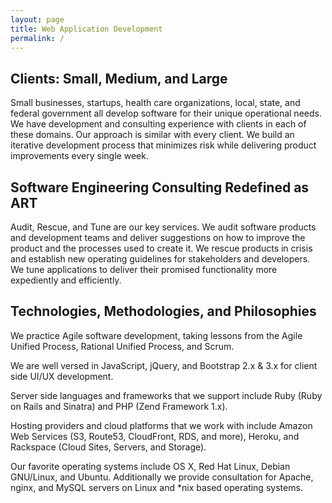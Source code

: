 ```yaml
---
layout: page
title: Web Application Development
permalink: /
---
```


Clients: Small, Medium, and Large
---------------------------------

Small businesses, startups, health care organizations, local, state, and federal
government all develop software for their unique operational needs. We have
development and consulting experience with clients in each of these domains.
Our approach is similar with every client. We build an iterative development
process that minimizes risk while delivering product improvements every single
week.

Software Engineering Consulting Redefined as ART
------------------------------------------------

Audit, Rescue, and Tune are our key services. We audit software products and
development teams and deliver suggestions on how to improve the product and the
processes used to create it. We rescue products in crisis and establish new
operating guidelines for stakeholders and developers. We tune applications to
deliver their promised functionality more expediently and efficiently.

Technologies, Methodologies, and Philosophies
---------------------------------------------

We practice Agile software development, taking lessons from the Agile Unified
Process, Rational Unified Process, and Scrum.

We are well versed in JavaScript, jQuery, and Bootstrap 2.x & 3.x for client
side UI/UX development.

Server side languages and frameworks that we support include Ruby (Ruby on Rails
and Sinatra) and PHP (Zend Framework 1.x).

Hosting providers and cloud platforms that we work with include Amazon Web
Services (S3, Route53, CloudFront, RDS, and more), Heroku, and Rackspace
(Cloud Sites, Servers, and Storage).

Our favorite operating systems include OS X, Red Hat Linux, Debian GNU/Linux,
and Ubuntu. Additionally we provide consultation for Apache, nginx, and MySQL
servers on Linux and *nix based operating systems.